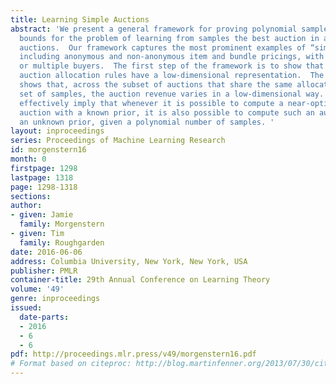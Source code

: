 ```yaml
---
title: Learning Simple Auctions
abstract: 'We present a general framework for proving polynomial sample complexity
  bounds for the problem of learning from samples the best auction in a class of “simple”
  auctions.  Our framework captures the most prominent examples of “simple” auctions,
  including anonymous and non-anonymous item and bundle pricings, with either a single
  or multiple buyers.  The first step of the framework is to show that the set of
  auction allocation rules have a low-dimensional representation.  The second step
  shows that, across the subset of auctions that share the same allocations on a given
  set of samples, the auction revenue varies in a low-dimensional way. Our results
  effectively imply that whenever it is possible to compute a near-optimal simple
  auction with a known prior, it is also possible to compute such an auction with
  an unknown prior, given a polynomial number of samples. '
layout: inproceedings
series: Proceedings of Machine Learning Research
id: morgenstern16
month: 0
firstpage: 1298
lastpage: 1318
page: 1298-1318
sections: 
author:
- given: Jamie
  family: Morgenstern
- given: Tim
  family: Roughgarden
date: 2016-06-06
address: Columbia University, New York, New York, USA
publisher: PMLR
container-title: 29th Annual Conference on Learning Theory
volume: '49'
genre: inproceedings
issued:
  date-parts:
  - 2016
  - 6
  - 6
pdf: http://proceedings.mlr.press/v49/morgenstern16.pdf
# Format based on citeproc: http://blog.martinfenner.org/2013/07/30/citeproc-yaml-for-bibliographies/
---
```

